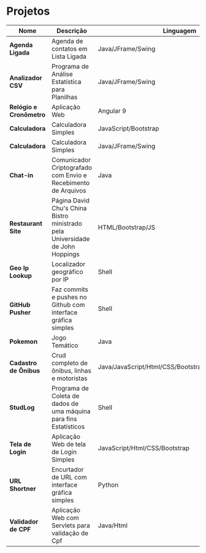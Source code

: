 # Projetos

| Nome                     | Descrição                                                                      | Linguagem                     |
| ------------------------ | ------------------------------------------------------------------------------ | ----------------------------- |
| **Agenda Ligada**        | Agenda de contatos  em Lista Ligada                                            | Java/JFrame/Swing             |
| **Analizador CSV**       | Programa de Análise Estatística para Planilhas                                 | Java/JFrame/Swing             |
| **Relógio e Cronômetro** | Aplicação Web                                                                  | Angular 9                     |
| **Calculadora**          | Calculadora Simples                                                            | JavaScript/Bootstrap          |
| **Calculadora**          | Calculadora Simples                                                            | Java/JFrame/Swing             |
| **Chat-in**              | Comunicador Criptografado com Envio e Recebimento de Arquivos                  | Java                          |
| **Restaurant Site**      | Página  David Chu's China Bistro ministrado pela Universidade de John Hoppings | HTML/Bootstrap/JS             |
| **Geo Ip Lookup**        | Localizador geográfico por IP                                                  | Shell                         |
| **GitHub Pusher**        | Faz commits e pushes no Github com interface gráfica simples                   | Shell                         |
| **Pokemon**              | Jogo Temático                                                                  | Java                          |
| **Cadastro de Ônibus**   | Crud completo de ônibus, linhas e motoristas             | Java/JavaScript/Html/CSS/Bootstrap/JQuery/PostgreSql|
| **StudLog**              | Programa de Coleta de dados de uma máquina para fins Estatísticos              | Shell                         |
| **Tela de Login**        | Aplicação Web de tela de Login Simples                                         | JavaScript/Html/CSS/Bootstrap |
| **URL Shortner**         | Encurtador de URL com interface gráfica simples                                | Python                        |
| **Validador de CPF**     | Aplicação Web com Servlets para validação de Cpf                               | Java/Html                     |
